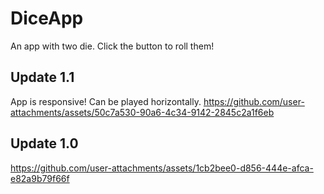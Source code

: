 # DiceApp
An app with two die. Click the button to roll them! 


## Update 1.1
App is responsive! Can be played horizontally.
https://github.com/user-attachments/assets/50c7a530-90a6-4c34-9142-2845c2a1f6eb


## Update 1.0
https://github.com/user-attachments/assets/1cb2bee0-d856-444e-afca-e82a9b79f66f



